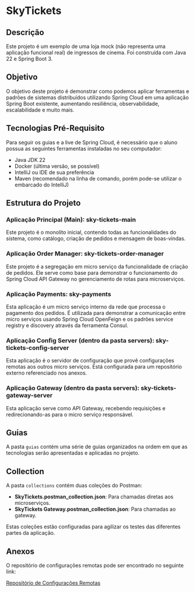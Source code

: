 # SkyTickets

## Descrição
Este projeto é um exemplo de uma loja mock (não representa uma aplicação funcional real) de ingressos de cinema. Foi construída com Java 22 e Spring Boot 3.

## Objetivo
O objetivo deste projeto é demonstrar como podemos aplicar ferramentas e padrões de sistemas distribuídos utilizando Spring Cloud em uma aplicação Spring Boot existente, aumentando resiliência, observabilidade, escalabilidade e muito mais.

## Tecnologias Pré-Requisito
Para seguir os guias e a live de Spring Cloud, é necessário que o aluno possua as seguintes ferramentas instaladas no seu computador:

- Java JDK 22
- Docker (última versão, se possível)
- IntelliJ ou IDE de sua preferência
- Maven (recomendado na linha de comando, porém pode-se utilizar o embarcado do IntelliJ)

## Estrutura do Projeto

### Aplicação Principal (Main): **sky-tickets-main**
Este projeto é o monolito inicial, contendo todas as funcionalidades do sistema, como catálogo, criação de pedidos e mensagem de boas-vindas.

### Aplicação Order Manager: **sky-tickets-order-manager**
Este projeto é a segregação em micro serviço da funcionalidade de criação de pedidos. Ele serve como base para demonstrar o funcionamento do Spring Cloud API Gateway no gerenciamento de rotas para microserviços.

### Aplicação Payments: **sky-payments**
Esta aplicação é um micro serviço interno da rede que processa o pagamento dos pedidos. É utilizada para demonstrar a comunicação entre micro serviços usando Spring Cloud OpenFeign e os padrões service registry e discovery através da ferramenta Consul.

### Aplicação Config Server (dentro da pasta servers): **sky-tickets-config-server**
Esta aplicação é o servidor de configuração que provê configurações remotas aos outros micro serviços. Está configurada para um repositório externo referenciado nos anexos.

### Aplicação Gateway (dentro da pasta servers): **sky-tickets-gateway-server**
Esta aplicação serve como API Gateway, recebendo requisições e redirecionando-as para o micro serviço responsável.

## Guias
A pasta `guias` contém uma série de guias organizados na ordem em que as tecnologias serão apresentadas e aplicadas no projeto.

## Collection
A pasta `collections` contém duas coleções do Postman:

- **SkyTickets.postman_collection.json**: Para chamadas diretas aos microserviços.
- **SkyTickets Gateway.postman_collection.json**: Para chamadas ao gateway.

Estas coleções estão configuradas para agilizar os testes das diferentes partes da aplicação.

## Anexos
O repositório de configurações remotas pode ser encontrado no seguinte link:

[Repositório de Configurações Remotas](https://github.com/tiuwill/sky-tickets-config)
